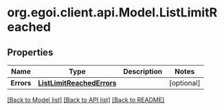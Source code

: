 # org.egoi.client.api.Model.ListLimitReached
## Properties

Name | Type | Description | Notes
------------ | ------------- | ------------- | -------------
**Errors** | [**ListLimitReachedErrors**](ListLimitReachedErrors.md) |  | [optional] 

[[Back to Model list]](../README.md#documentation-for-models) [[Back to API list]](../README.md#documentation-for-api-endpoints) [[Back to README]](../README.md)

